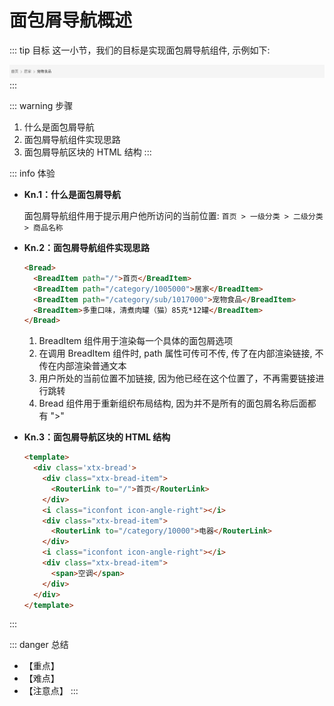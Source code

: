 # 面包屑导航概述

::: tip 目标
这一小节，我们的目标是实现面包屑导航组件, 示例如下:

![bread](./images/31.png)
:::

::: warning 步骤

1. 什么是面包屑导航
2. 面包屑导航组件实现思路
3. 面包屑导航区块的 HTML 结构
:::

::: info 体验

* **Kn.1：什么是面包屑导航**

  面包屑导航组件用于提示用户他所访问的当前位置: `首页 > 一级分类 > 二级分类 > 商品名称`

* **Kn.2：面包屑导航组件实现思路**

  ```html
  <Bread>
    <BreadItem path="/">首页</BreadItem>
    <BreadItem path="/category/1005000">居家</BreadItem>
    <BreadItem path="/category/sub/1017000">宠物食品</BreadItem>
    <BreadItem>多重口味，清煮肉罐（猫）85克*12罐</BreadItem>
  </Bread>
  ```

  1. BreadItem 组件用于渲染每一个具体的面包屑选项
  2. 在调用 BreadItem 组件时, path 属性可传可不传, 传了在内部渲染链接, 不传在内部渲染普通文本
  3. 用户所处的当前位置不加链接, 因为他已经在这个位置了，不再需要链接进行跳转
  4. Bread 组件用于重新组织布局结构, 因为并不是所有的面包屑名称后面都有 ">"

* **Kn.3：面包屑导航区块的 HTML 结构**

  ```html
  <template>
    <div class='xtx-bread'>
      <div class="xtx-bread-item">
        <RouterLink to="/">首页</RouterLink>
      </div>
      <i class="iconfont icon-angle-right"></i>
      <div class="xtx-bread-item">
        <RouterLink to="/category/10000">电器</RouterLink>
      </div>
      <i class="iconfont icon-angle-right"></i>
      <div class="xtx-bread-item">
        <span>空调</span>
      </div>
    </div>
  </template>
  ```

:::

::: danger 总结

* 【重点】
* 【难点】
* 【注意点】
:::
